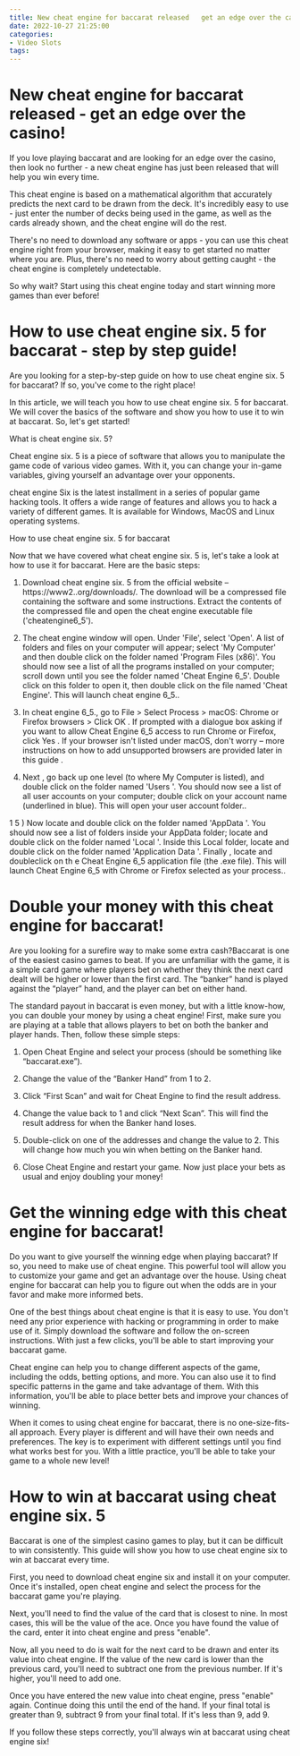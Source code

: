 ```yaml
---
title: New cheat engine for baccarat released   get an edge over the casino!
date: 2022-10-27 21:25:00
categories:
- Video Slots
tags:
---
```



#  New cheat engine for baccarat released - get an edge over the casino!

If you love playing baccarat and are looking for an edge over the casino, then look no further - a new cheat engine has just been released that will help you win every time.

This cheat engine is based on a mathematical algorithm that accurately predicts the next card to be drawn from the deck. It's incredibly easy to use - just enter the number of decks being used in the game, as well as the cards already shown, and the cheat engine will do the rest.

There's no need to download any software or apps - you can use this cheat engine right from your browser, making it easy to get started no matter where you are. Plus, there's no need to worry about getting caught - the cheat engine is completely undetectable.

So why wait? Start using this cheat engine today and start winning more games than ever before!

#  How to use cheat engine six. 5 for baccarat - step by step guide!

Are you looking for a step-by-step guide on how to use cheat engine six. 5 for baccarat? If so, you've come to the right place!

In this article, we will teach you how to use cheat engine six. 5 for baccarat. We will cover the basics of the software and show you how to use it to win at baccarat. So, let's get started!

What is cheat engine six. 5?

Cheat engine six. 5 is a piece of software that allows you to manipulate the game code of various video games. With it, you can change your in-game variables, giving yourself an advantage over your opponents.

cheat engine Six is the latest installment in a series of popular game hacking tools. It offers a wide range of features and allows you to hack a variety of different games. It is available for Windows, MacOS and Linux operating systems.

How to use cheat engine six. 5 for baccarat

Now that we have covered what cheat engine six. 5 is, let's take a look at how to use it for baccarat. Here are the basic steps:

1) Download cheat engine six. 5 from the official website – https://www2..org/downloads/. The download will be a compressed file containing the software and some instructions. Extract the contents of the compressed file and open the cheat engine executable file ('cheatengine6_5').











 2) The cheat engine window will open. Under 'File', select 'Open'. A list of folders and files on your computer will appear; select 'My Computer' and then double click on the folder named 'Program Files (x86)'. You should now see a list of all the programs installed on your computer; scroll down until you see the folder named 'Cheat Engine 6_5'. Double click on this folder to open it, then double click on the file named 'Cheat Engine'. This will launch cheat engine 6_5..









  3) In cheat engine 6_5., go to File > Select Process > macOS: Chrome or Firefox browsers > Click OK . If prompted with a dialogue box asking if you want to allow Cheat Engine 6_5 access to run Chrome or Firefox, click Yes . If your browser isn't listed under macOS, don't worry – more instructions on how to add unsupported browsers are provided later in this guide .



   4) Next , go back up one level (to where My Computer is listed), and double click on the folder named 'Users '. You should now see a list of all user accounts on your computer; double click on your account name (underlined in blue). This will open your user account folder.. 



  1 5 ) Now locate and double click on the folder named 'AppData '. You should now see a list of folders inside your AppData folder; locate and double click on the folder named 'Local '. Inside this Local folder, locate and double click on the folder named 'Application Data '. Finally , locate and doubleclick on th e Cheat Engine 6_5 application file (the .exe file). This will launch Cheat Engine 6_5 with Chrome or Firefox selected as your process..

#  Double your money with this cheat engine for baccarat!

Are you looking for a surefire way to make some extra cash?Baccarat is one of the easiest casino games to beat. If you are unfamiliar with the game, it is a simple card game where players bet on whether they think the next card dealt will be higher or lower than the first card. The “banker” hand is played against the “player” hand, and the player can bet on either hand.

The standard payout in baccarat is even money, but with a little know-how, you can double your money by using a cheat engine! First, make sure you are playing at a table that allows players to bet on both the banker and player hands. Then, follow these simple steps:

1) Open Cheat Engine and select your process (should be something like “baccarat.exe”).

2) Change the value of the “Banker Hand” from 1 to 2.

3) Click “First Scan” and wait for Cheat Engine to find the result address.

4) Change the value back to 1 and click “Next Scan”. This will find the result address for when the Banker hand loses.

5) Double-click on one of the addresses and change the value to 2. This will change how much you win when betting on the Banker hand.

6) Close Cheat Engine and restart your game. Now just place your bets as usual and enjoy doubling your money!

#  Get the winning edge with this cheat engine for baccarat!

Do you want to give yourself the winning edge when playing baccarat? If so, you need to make use of cheat engine. This powerful tool will allow you to customize your game and get an advantage over the house. Using cheat engine for baccarat can help you to figure out when the odds are in your favor and make more informed bets.

One of the best things about cheat engine is that it is easy to use. You don't need any prior experience with hacking or programming in order to make use of it. Simply download the software and follow the on-screen instructions. With just a few clicks, you'll be able to start improving your baccarat game.

Cheat engine can help you to change different aspects of the game, including the odds, betting options, and more. You can also use it to find specific patterns in the game and take advantage of them. With this information, you'll be able to place better bets and improve your chances of winning.

When it comes to using cheat engine for baccarat, there is no one-size-fits-all approach. Every player is different and will have their own needs and preferences. The key is to experiment with different settings until you find what works best for you. With a little practice, you'll be able to take your game to a whole new level!

#  How to win at baccarat using cheat engine six. 5

Baccarat is one of the simplest casino games to play, but it can be difficult to win consistently. This guide will show you how to use cheat engine six to win at baccarat every time.

First, you need to download cheat engine six and install it on your computer. Once it's installed, open cheat engine and select the process for the baccarat game you're playing.

Next, you'll need to find the value of the card that is closest to nine. In most cases, this will be the value of the ace. Once you have found the value of the card, enter it into cheat engine and press "enable".

Now, all you need to do is wait for the next card to be drawn and enter its value into cheat engine. If the value of the new card is lower than the previous card, you'll need to subtract one from the previous number. If it's higher, you'll need to add one.

Once you have entered the new value into cheat engine, press "enable" again. Continue doing this until the end of the hand. If your final total is greater than 9, subtract 9 from your final total. If it's less than 9, add 9.

If you follow these steps correctly, you'll always win at baccarat using cheat engine six!